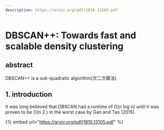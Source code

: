 ```yaml
---
description: https://arxiv.org/pdf/1810.13105.pdf
---
```


# DBSCAN++: Towards fast and scalable density clustering

## abstract

DBSCAN++ is a sub-quadratic algorithm(次二次算法)



## 1. introduction

It was long believed that DBSCAN had a runtime of O(n log n) until it was proven to be O(n 2 ) in the worst case by Gan and Tao (2015).



{% embed url="https://arxiv.org/pdf/1810.13105.pdf" %}
